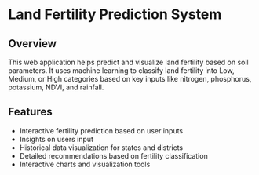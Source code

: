 
# Land Fertility Prediction System

## Overview

This web application helps predict and visualize land fertility based on soil parameters. It uses machine learning to classify land fertility into Low, Medium, or High categories based on key inputs like nitrogen, phosphorus, potassium, NDVI, and rainfall.

## Features

- Interactive fertility prediction based on user inputs
- Insights on users input
- Historical data visualization for states and districts
- Detailed recommendations based on fertility classification
- Interactive charts and visualization tools


